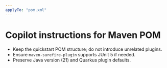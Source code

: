 ```yaml
---
applyTo: "pom.xml"
---
```


# Copilot instructions for Maven POM

- Keep the quickstart POM structure; do not introduce unrelated plugins.
- Ensure `maven-surefire-plugin` supports JUnit 5 if needed.
- Preserve Java version (21) and Quarkus plugin defaults.
